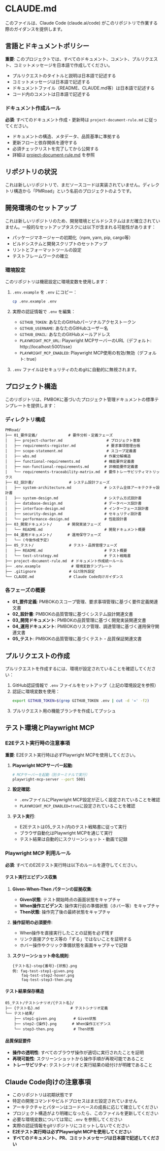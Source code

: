 # CLAUDE.md

このファイルは、Claude Code (claude.ai/code) がこのリポジトリで作業する際のガイダンスを提供します。

## 言語とドキュメントポリシー

**重要**: このプロジェクトでは、すべてのドキュメント、コメント、プルリクエスト、コミットメッセージを日本語で作成してください。

- プルリクエストのタイトルと説明は日本語で記述する
- コミットメッセージは日本語で記述する
- ドキュメントファイル（README、CLAUDE.md等）は日本語で記述する
- コード内のコメントは日本語で記述する

### ドキュメント作成ルール

**必須**: すべてのドキュメント作成・更新時は `project-document-rule.md` に従ってください。

- ドキュメントの構造、メタデータ、品質基準に準拠する
- 更新フローと依存関係を遵守する
- 必須チェックリストを完了してから公開する
- 詳細は [project-document-rule.md](./project-document-rule.md) を参照

## リポジトリの状況

これは新しいリポジトリで、まだソースコードは実装されていません。ディレクトリ構造から「PMRoad」という名前のプロジェクトのようです。

## 開発環境のセットアップ

これは新しいリポジトリのため、開発環境とビルドシステムはまだ確立されていません。一般的なセットアップタスクには以下が含まれる可能性があります：

- パッケージマネージャーの初期化（npm, yarn, pip, cargo等）
- ビルドシステムと開発スクリプトのセットアップ
- リントとフォーマットツールの設定
- テストフレームワークの確立

### 環境設定

このリポジトリは機密設定に環境変数を使用します：

1. `.env.example` を `.env` にコピー：
   ```bash
   cp .env.example .env
   ```

2. 実際の認証情報で `.env` を編集：
   - `GITHUB_TOKEN`: あなたのGitHubパーソナルアクセストークン
   - `GITHUB_USERNAME`: あなたのGitHubユーザー名
   - `GITHUB_EMAIL`: あなたのGitHubメールアドレス
   - `PLAYWRIGHT_MCP_URL`: Playwright MCPサーバーのURL（デフォルト: http://localhost:5001/sse）
   - `PLAYWRIGHT_MCP_ENABLED`: Playwright MCP使用の有効/無効（デフォルト: true）

3. `.env` ファイルはセキュリティのためgitに自動的に無視されます。

## プロジェクト構造

このリポジトリは、PMBOKに基づいたプロジェクト管理ドキュメントの標準テンプレートを提供します：

### ディレクトリ構成

```
PMRoad/
├── 01_要件定義/              # 要件分析・定義フェーズ
│   ├── project-charter.md                    # プロジェクト憲章
│   ├── requirements-register.md              # 要求事項管理台帳
│   ├── scope-statement.md                    # スコープ定義書
│   ├── wbs.md                               # 作業分解構造
│   ├── functional-requirements.md           # 機能要件定義書
│   ├── non-functional-requirements.md       # 非機能要件定義書
│   └── requirements-traceability-matrix.md  # 要件トレーサビリティマトリックス
├── 02_設計書/                # システム設計フェーズ  
│   ├── system-architecture.md               # システム全体アーキテクチャ設計書
│   ├── system-design.md                     # システム方式設計書
│   ├── database-design.md                   # データベース設計書
│   ├── interface-design.md                  # インターフェース設計書
│   ├── security-design.md                   # セキュリティ設計書
│   └── performance-design.md                # 性能設計書
├── 03_開発ドキュメント/       # 開発実装フェーズ
│   └── README.md                            # 開発ドキュメント概要
├── 04_運用ドキュメント/       # 運用保守フェーズ
│   └── (今後作成予定)
├── 05_テスト/                # テスト・品質管理フェーズ
│   ├── README.md                            # テスト概要
│   └── test-strategy.md                     # テスト戦略書
├── project-document-rule.md  # ドキュメント作成統一ルール
├── .env.example              # 環境変数テンプレート
├── .gitignore               # Git除外設定
└── CLAUDE.md                # Claude Code向けガイダンス
```

### 各フェーズの概要

- **01_要件定義**: PMBOKのスコープ管理、要求事項管理に基づく要件定義関連文書
- **02_設計書**: PMBOKの品質管理に基づくシステム設計関連文書
- **03_開発ドキュメント**: PMBOKの品質管理に基づく開発実装関連文書
- **04_運用ドキュメント**: PMBOKのリスク管理、調達管理に基づく運用保守関連文書
- **05_テスト**: PMBOKの品質管理に基づくテスト・品質保証関連文書

## プルリクエストの作成

プルリクエストを作成するには、環境が設定されていることを確認してください：

1. GitHub認証情報で `.env` ファイルをセットアップ（上記の環境設定を参照）
2. 認証に環境変数を使用：
   ```bash
   export GITHUB_TOKEN=$(grep GITHUB_TOKEN .env | cut -d '=' -f2)
   ```
3. プルリクエスト用の機能ブランチを作成してプッシュ

## テスト環境とPlaywright MCP

### E2Eテスト実行時の注意事項

**重要**: E2Eテスト実行時は必ずPlaywright MCPを使用してください。

1. **Playwright MCPサーバー起動**:
   ```bash
   # MCPサーバーを起動（別ターミナルで実行）
   playwright-mcp-server --port 5001
   ```

2. **設定確認**:
   - `.env`ファイルにPlaywright MCP設定が正しく設定されていることを確認
   - `PLAYWRIGHT_MCP_ENABLED=true`に設定されていることを確認

3. **テスト実行**:
   - E2Eテストは05_テスト/内のテスト戦略書に従って実行
   - ブラウザ自動化はPlaywright MCPを通じて実行
   - テスト結果は自動的にスクリーンショット・動画で記録

### Playwright MCP 利用ルール

**必須**: すべてのE2Eテスト実行時は以下のルールを遵守してください。

#### テスト実行エビデンス収集

1. **Given-When-Then パターンの証拠収集**:
   - **Given状態**: テスト開始時点の画面状態をキャプチャ
   - **When操作エビデンス**: 操作実行前の準備状態（ホバー等）をキャプチャ
   - **Then状態**: 操作完了後の最終状態をキャプチャ

2. **操作証明の必須要件**:
   - When操作を直接実行したことの証拠を必ず残す
   - リンク直接アクセス等の「ずる」ではないことを証明する
   - ホバー操作やクリック準備状態を画面キャプチャで記録

3. **スクリーンショット命名規則**:
   ```
   {テスト名}-step{番号}-{状態}.png
   例: faq-test-step1-given.png
       faq-test-step2-hover.png  
       faq-test-step3-then.png
   ```

#### テスト結果保存構造

```
05_テスト/テストシナリオ/{テスト名}/
├── {テスト名}.md              # テストシナリオ定義
└── テスト結果/
    ├── step1-given.png        # Given状態
    ├── step2-{操作}.png       # When操作エビデンス
    └── step3-then.png         # Then状態
```

#### 品質保証要件

- **操作の透明性**: すべてのブラウザ操作が適切に実行されたことを証明
- **再現可能性**: スクリーンショットから操作手順が再現可能であること
- **トレーサビリティ**: テストシナリオと実行結果の紐付けが明確であること

## Claude Code向けの注意事項

- このリポジトリは初期状態です
- 特定の開発コマンドやビルドプロセスはまだ設定されていません
- アーキテクチャとパターンはコードベースの成長に応じて確立してください
- プロジェクト構造がより明確になったら、このファイルを更新してください
- 必要な環境変数については常に `.env` を参照してください
- 実際の認証情報をgitリポジトリにコミットしないでください
- **E2Eテスト実行時は必ずPlaywright MCPを使用してください**
- **すべてのドキュメント、PR、コミットメッセージは日本語で記述してください**